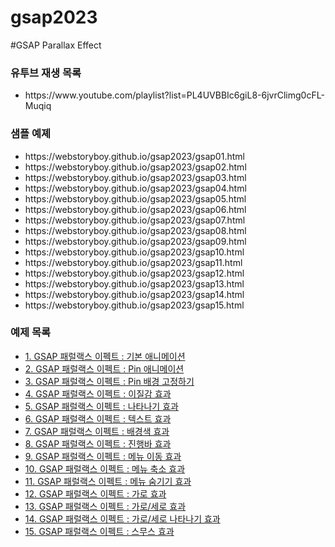 # gsap2023

#GSAP Parallax Effect
<h3>유투브 재생 목록</h3>
<ul class="refer5">
    <li>https://www.youtube.com/playlist?list=PL4UVBBIc6giL8-6jvrClimg0cFL-Muqiq</li>
</ul>

<h3>샘플 예졔</h3>
<ul class="refer5">
    <li>https://webstoryboy.github.io/gsap2023/gsap01.html</li>
    <li>https://webstoryboy.github.io/gsap2023/gsap02.html</li>
    <li>https://webstoryboy.github.io/gsap2023/gsap03.html</li>
    <li>https://webstoryboy.github.io/gsap2023/gsap04.html</li>
    <li>https://webstoryboy.github.io/gsap2023/gsap05.html</li>
    <li>https://webstoryboy.github.io/gsap2023/gsap06.html</li>
    <li>https://webstoryboy.github.io/gsap2023/gsap07.html</li>
    <li>https://webstoryboy.github.io/gsap2023/gsap08.html</li>
    <li>https://webstoryboy.github.io/gsap2023/gsap09.html</li>
    <li>https://webstoryboy.github.io/gsap2023/gsap10.html</li>
    <li>https://webstoryboy.github.io/gsap2023/gsap11.html</li>
    <li>https://webstoryboy.github.io/gsap2023/gsap12.html</li>
    <li>https://webstoryboy.github.io/gsap2023/gsap13.html</li>
    <li>https://webstoryboy.github.io/gsap2023/gsap14.html</li>
    <li>https://webstoryboy.github.io/gsap2023/gsap15.html</li>
</ul>


<h3>예제 목록</h3>
<ul class="refer5">
    <li><a href="https://webstoryboy.co.kr/1909">1. GSAP 패럴랙스 이펙트 : 기본 애니메이션</a></li>
    <li><a href="https://webstoryboy.co.kr/1910">2. GSAP 패럴랙스 이펙트 : Pin 애니메이션</a></li>
    <li><a href="https://webstoryboy.co.kr/1911">3. GSAP 패럴랙스 이펙트 : Pin 배경 고정하기</a></li>
    <li><a href="https://webstoryboy.co.kr/1912">4. GSAP 패럴랙스 이펙트 : 이질감 효과</a></li>
    <li><a href="https://webstoryboy.co.kr/1913">5. GSAP 패럴랙스 이펙트 : 나타나기 효과</a></li>
    <li><a href="https://webstoryboy.co.kr/1914">6. GSAP 패럴랙스 이펙트 : 텍스트 효과</a></li>
    <li><a href="https://webstoryboy.co.kr/1915">7. GSAP 패럴랙스 이펙트 : 배경색 효과</a></li>
    <li><a href="https://webstoryboy.co.kr/1916">8. GSAP 패럴랙스 이펙트 : 진행바 효과</a></li>
    <li><a href="https://webstoryboy.co.kr/1917">9. GSAP 패럴랙스 이펙트 : 메뉴 이동 효과</a></li>
    <li><a href="https://webstoryboy.co.kr/1918">10. GSAP 패럴랙스 이펙트 : 메뉴 축소 효과</a></li>
    <li><a href="https://webstoryboy.co.kr/1919">11. GSAP 패럴랙스 이펙트 : 메뉴 숨기기 효과</a></li>
    <li><a href="https://webstoryboy.co.kr/1920">12. GSAP 패럴랙스 이펙트 : 가로 효과</a></li>
    <li><a href="https://webstoryboy.co.kr/1921">13. GSAP 패럴랙스 이펙트 : 가로/세로 효과</a></li>
    <li><a href="https://webstoryboy.co.kr/1922">14. GSAP 패럴랙스 이펙트 : 가로/세로 나타나기 효과</a></li>
    <li><a href="https://webstoryboy.co.kr/1923">15. GSAP 패럴랙스 이펙트 : 스무스 효과</a></li>
</ul>
